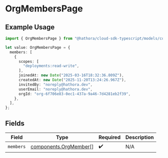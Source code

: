 # OrgMembersPage

## Example Usage

```typescript
import { OrgMembersPage } from "@hathora/cloud-sdk-typescript/models/components";

let value: OrgMembersPage = {
  members: [
    {
      scopes: [
        "deployments:read-write",
      ],
      joinedAt: new Date("2025-03-16T18:32:36.809Z"),
      createdAt: new Date("2025-11-20T13:24:26.967Z"),
      invitedBy: "noreply@hathora.dev",
      userEmail: "noreply@hathora.dev",
      orgId: "org-6f706e83-0ec1-437a-9a46-7d4281eb2f39",
    },
  ],
};
```

## Fields

| Field                                                          | Type                                                           | Required                                                       | Description                                                    |
| -------------------------------------------------------------- | -------------------------------------------------------------- | -------------------------------------------------------------- | -------------------------------------------------------------- |
| `members`                                                      | [components.OrgMember](../../models/components/orgmember.md)[] | :heavy_check_mark:                                             | N/A                                                            |